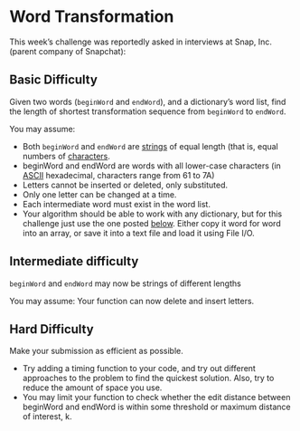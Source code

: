 # Word Transformation

This week’s challenge was reportedly asked in interviews at Snap, Inc. (parent company of Snapchat):

## Basic Difficulty

Given two words (`beginWord` and `endWord`), and a dictionary’s word list, find the length of shortest transformation sequence from `beginWord` to `endWord`.

You may assume:

* Both `beginWord` and `endWord` are [strings](https://en.wikipedia.org/wiki/String_(computer_science)) of equal length (that is, equal numbers of [characters](https://en.wikipedia.org/wiki/Character_(computing)).
* beginWord and endWord are words with all lower-case characters (in [ASCII](https://en.wikipedia.org/wiki/ASCII) hexadecimal, characters range from 61 to 7A)
* Letters cannot be inserted or deleted, only substituted.
* Only one letter can be changed at a time.
* Each intermediate word must exist in the word list.
* Your algorithm should be able to work with any dictionary, but for this challenge just use the one posted [below](https://discuss.codecademy.com/t/challenge-word-transformation/84306/5?u=alexcraig). Either copy it word for word into an array, or save it into a text file and load it using File I/O.

## Intermediate difficulty

`beginWord` and `endWord` may now be strings of different lengths

You may assume:
Your function can now delete and insert letters.

## Hard Difficulty

Make your submission as efficient as possible.

* Try adding a timing function to your code, and try out different approaches to the problem to find the quickest solution. Also, try to reduce the amount of space you use.
*  You may limit your function to check whether the edit distance between beginWord and endWord is within some threshold or maximum distance of interest, k.
